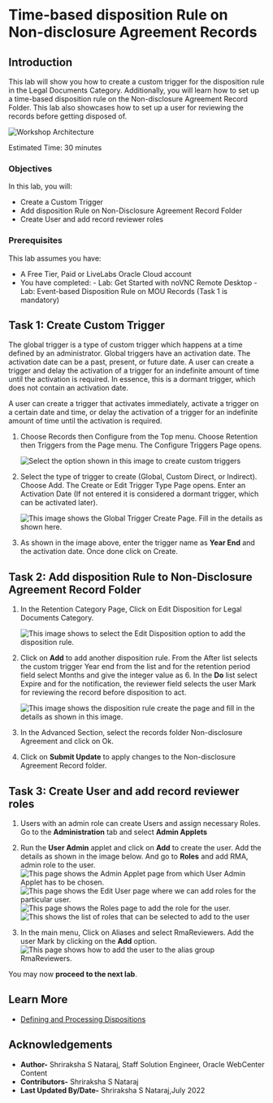 # Time-based disposition Rule on Non-disclosure Agreement Records

## Introduction

This lab will show you how to create a custom trigger for the disposition rule in the Legal Documents Category. Additionally, you will learn how to set up a time-based disposition rule on the Non-disclosure Agreement Record Folder. This lab also showcases how to set up a user for reviewing the records before getting disposed of.

   ![Workshop Architecture](./images/workshop-architecture.png "Workshop Architecture")

Estimated Time: 30 minutes

### Objectives

In this lab, you will:

* Create a Custom Trigger
* Add disposition Rule on Non-Disclosure Agreement Record Folder
* Create User and add record reviewer roles

### Prerequisites

This lab assumes you have:

* A Free Tier, Paid or LiveLabs Oracle Cloud account
* You have completed:
      - Lab: Get Started with noVNC Remote Desktop
      - Lab: Event-based Disposition Rule on MOU Records (Task 1 is mandatory)

## Task 1: Create Custom Trigger

The global trigger is a type of custom trigger which happens at a time defined by an administrator. Global triggers have an activation date. The activation date can be a past, present, or future date. A user can create a trigger and delay the activation of a trigger for an indefinite amount of time until the activation is required. In essence, this is a dormant trigger, which does not contain an activation date.

A user can create a trigger that activates immediately, activate a trigger on a certain date and time, or delay the activation of a trigger for an indefinite amount of time until the activation is required.

1. Choose Records then Configure from the Top menu. Choose Retention then Triggers from the Page menu. The Configure Triggers Page opens.

   ![Select the option shown in this image to create custom triggers](./images/create-trigger.png "Create Trigger")

2. Select the type of trigger to create (Global, Custom Direct, or Indirect). Choose Add. The Create or Edit Trigger Type Page opens. Enter an Activation Date (If not entered it is considered a dormant trigger, which can be activated later).

   ![This image shows the Global Trigger Create Page. Fill in the details as shown here.](./images/globaltrigger-creation-form.png "Global Trigger Create Page")

3. As shown in the image above, enter the trigger name as **Year End** and the activation date. Once done click on Create.

## Task 2: Add disposition Rule to Non-Disclosure Agreement Record Folder

  1. In the Retention Category Page, Click on Edit Disposition for Legal Documents Category.

     ![This image shows to select the Edit Disposition option to add the disposition rule.](./images/edit-disposition.png "Edit Disposition Rule")

  2. Click on **Add** to add another disposition rule. From the After list selects the custom trigger Year end from the list and for the retention period field select Months and give the integer value as 6. In the **Do** list select Expire and for the notification, the reviewer field selects the user Mark for reviewing the record before disposition to act.

     ![This image shows the disposition rule create the page and fill in the details as shown in this image.](./images/disposition-rule-creation-form.png "Disposition Rule Create Page")

  3. In the Advanced Section, select the records folder Non-disclosure Agreement and click on Ok.

  4. Click on **Submit Update** to apply changes to the Non-disclosure Agreement Record folder.

## Task 3: Create User and add record reviewer roles

  1. Users with an admin role can create Users and assign necessary Roles. Go to the **Administration** tab and select **Admin Applets**

  2. Run the **User Admin** applet and click on **Add** to create the user. Add the details as shown in the image below. And go to **Roles** and add RMA, admin role to the user.
     ![This page shows the Admin Applet page from which User Admin Applet has to be chosen.](./images/admin-applets.png "Admin Applet Page")
     ![This page shows the Edit User page where we can add roles for the particular user.](./images/edit-user-page.png "Edit User Page")
     ![This page shows the Roles page to add the role for the user.](./images/add-role.png "Add Role Page")
     ![This shows the list of roles that can be selected to add to the user](./images/select-role.png "Select Role Page")

  3. In the main menu, Click on Aliases and select RmaReviewers. Add the user Mark by clicking on the **Add** option.
      ![This page shows how to add the user to the alias group RmaReviewers.](./images/add-user-to-aliasgroup.png "Alias Page ")

You may now **proceed to the next lab**.

## Learn More

* [Defining and Processing Dispositions](https://docs.oracle.com/en/middleware/webcenter/content/12.2.1.4/webcenter-content-manage/defining-and-processing-dispositions.html#GUID-0827B335-BA5E-4B9C-9270-27BE4520391C)

## Acknowledgements

* **Author-** Shriraksha S Nataraj, Staff Solution Engineer, Oracle WebCenter Content
* **Contributors-** Shriraksha S Nataraj
* **Last Updated By/Date-** Shriraksha S Nataraj,July 2022
